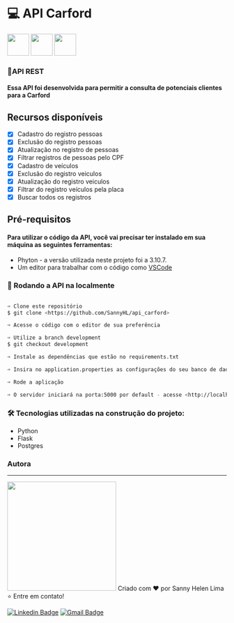 <h1>💻 API Carford</h1>

<div><img src="https://cdn.jsdelivr.net/gh/devicons/devicon/icons/python/python-original.svg" height="50px"/>
<img src="https://cdn.jsdelivr.net/gh/devicons/devicon/icons/spring/spring-original.svg" height="50px"/>
<img src="https://cdn.jsdelivr.net/gh/devicons/devicon/icons/postgresql/postgresql-plain.svg" height="50px"/></div>

<h3>🔗API REST</h3>

<h4>Essa API foi desenvolvida para permitir a consulta de potenciais clientes para a Carford</h4>

<h2>Recursos disponíveis</h2>

- [x] Cadastro do registro pessoas
- [x] Exclusão do registro pessoas
- [X] Atualização no registro de pessoas
- [X] Filtrar registros de pessoas pelo CPF
- [x] Cadastro de veículos
- [x] Exclusão do registro veiculos
- [X] Atualização do registro veiculos
- [X] Filtrar do registro veículos pela placa
- [X] Buscar todos os registros

<h2>Pré-requisitos</h2>

#### Para utilizar o código da API, você vai precisar ter instalado em sua máquina as seguintes ferramentas:
- Phyton - a versão utilizada neste projeto foi a 3.10.7.
- Um editor para trabalhar com o código como [VSCode](https://code.visualstudio.com/)

### 🎲 Rodando a API na localmente

```bash

➩ Clone este repositório
$ git clone <https://github.com/SannyHL/api_carford>

➩ Acesse o código com o editor de sua preferência

➩ Utilize a branch development
$ git checkout development

➩ Instale as dependências que estão no requirements.txt

➩ Insira no application.properties as configurações do seu banco de dados

➩ Rode a aplicação

➩ O servidor iniciará na porta:5000 por default - acesse <http://localhost:5000>

```

### 🛠 Tecnologias utilizadas na construção do projeto:

- Python
- Flask
- Postgres

### Autora
---

<img src="https://user-images.githubusercontent.com/104280692/194205159-83b3bca2-3f59-40cd-b909-9bb0b8e40825.png" width="250px;" alt=""/>
Criado com ❤️ por Sanny Helen Lima <br>
⭐ Entre em contato!
<br>


[![Linkedin Badge](https://img.shields.io/badge/-SannyHL-blue?style=flat-square&logo=Linkedin&logoColor=white&link=https://www.linkedin.com/in/sannyhelenlima/)](https://www.linkedin.com/in/sannyhelenlima) 
[![Gmail Badge](https://img.shields.io/badge/-sannyhelenlima@gmail.com-c14438?style=flat-square&logo=Gmail&logoColor=white&link=mailto:sannyhelenlima@gmail.com)](mailto:sannyhelenlima@gmail.com)


